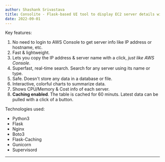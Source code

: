 ```yaml
---
author: Shashank Srivastava
title: Consolite - Flask-based UI tool to display EC2 server details with caching support
date: 2022-09-01
---
```


Key features:

1. No need to login to AWS Console to get server info like IP address or hostname, etc.
2. Fast & lightweight.
3. Lets you copy the IP address & server name with a click, *just like AWS Console*.
4. Superfast, real-time search. Search for any server using its name or type.
5. Safe. Doesn't store any data in a database or file.
6. Interactive, colorful charts to summarize data.
7. Shows CPU/Memory & Cost info of each server.
8. **Caching enabled**. The table is cached for 60 minuts. Latest data can be pulled with a click of a button.

Technologies used:

* Python3
* Flask
* Nginx
* Boto3
* Flask-Caching
* Gunicorn
* Supervisord

---